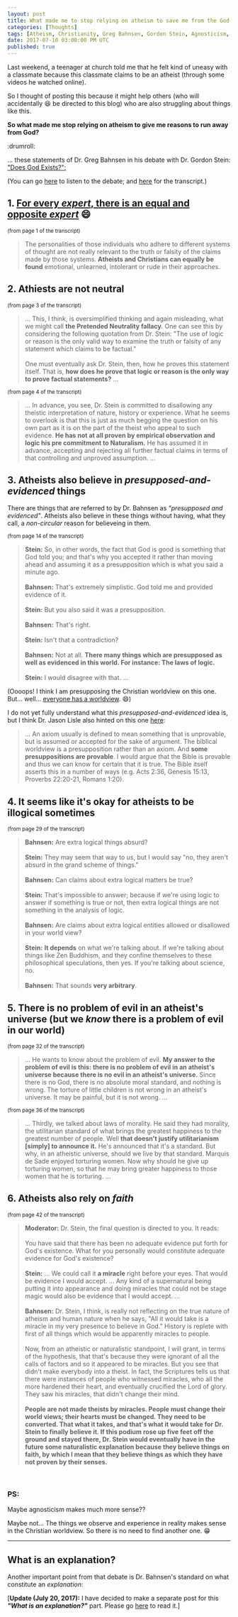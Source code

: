 ```yaml
---
layout: post
title: What made me to stop relying on atheism to save me from the God of Christianity
categories: [Thoughts]
tags: [Atheism, Christianity, Greg Bahnsen, Gordon Stein, Agnosticism, Problem of Evil]
date: 2017-07-10 03:00:00 PM UTC
published: true
---
```


<!-- July 10, 2017 11:00:00 PM Philippine Time -->


Last weekend, a teenager at church told me that he felt kind of uneasy with a classmate because this classmate claims to be an atheist (through some videos he watched online).

So I thought of posting this because it might help others (who will accidentally :laughing: be directed to this blog) who are also struggling about things like this.

<!--
(Also, Scott Hanselman said that we only have about [...] keystorkes before we die. I think I'm going to save a few keystrokes if I put this here in my blog.)
-->

**So what made me stop relying on atheism to give me reasons to run away from God?**

:drumroll:

<!--more-->

... these statements of Dr. Greg Bahnsen in his debate with Dr. Gordon Stein: ["Does God Exists?":](https://presupp101.wordpress.com/2012/07/14/how-to-use-the-trandscendental-argument-for-the-existence-of-god/)

(You can go [here](https://www.youtube.com/watch?v=ZLZdOGCE5KQ) to listen to the debate; and [here](https://presupp101.files.wordpress.com/2012/07/apol_bahnsen_stein_debate_transcript.pdf) for the transcript.)


## 1. [For every _expert_, there is an equal and opposite _expert_](http://self.gutenberg.org/articles/eng/Clarke%27s_three_laws) :smile:

<small>(from page 1 of the transcript)</small>

> The personalities of those individuals who adhere to different systems of thought are not
really relevant to the truth or falsity of the claims made by those systems. **Atheists and Christians can equally be found** emotional, unlearned, intolerant or rude in their approaches.

<!--
<small>(from page 22 of the transcript)</small>

> ... However, we still hear him saying that laws of logic are a
matter of consensus and are just this way. That is to say, "I don't have to prove that the laws
of logic exist or that they are justified. **It's just this way.**"
<br /><br />
> Now friends, how would you like it if I would have conducted the debate in that fashion
this evening? God exists because **it's just that way.** You just can't avoid it. You see, that's not
debate, that's not argument, and it's not rational. And therefore, we have, interestingly, an illustration in our very debate tonight that atheists cannot sustain a rational approach to this
question.
-->


## 2. Athiests are not neutral

<small>(from page 3 of the transcript)</small>

> ... This, I think, is oversimplified thinking and again misleading, what we might call **the
Pretended Neutrality fallacy**. One can see this by considering the following quotation from Dr.
Stein: "The use of logic or reason is the only valid way to examine the truth or falsity of any
statement which claims to be factual."
<br /><br />
> One must eventually ask Dr. Stein, then, how he proves this statement itself. That is,
**how does he prove that logic or reason is the only way to prove factual statements?** ...

<small>(from page 4 of the transcript)</small>

> ... In advance, you see, Dr. Stein is committed to disallowing any theistic interpretation of
nature, history or experience. What he seems to overlook is that this is just as much begging
the question on his own part as it is on the part of the theist who appeal to such evidence.
**He has not at all proven by empirical observation and logic his pre commitment to Naturalism.** He has assumed it in advance, accepting and rejecting all further factual claims in
terms of that controlling and unproved assumption. ...



## 3. Atheists also believe in _presupposed-and-evidenced_ things 

There are things that are referred to by Dr. Bahnsen as _"presupposed and evidenced"_. Atheists also believe in these things without having, what they call, a _non-circular_ reason for believeing in them.

<small>(from page 14 of the transcript)</small>

> **Stein:** So, in other words, the fact that God is good is something that God told you;
and that's why you accepted it rather than moving ahead and assuming it as a
presupposition which is what you said a minute ago.
<br /><br />
> **Bahnsen:** That's extremely simplistic. God told me and provided evidence of it.
<br /><br />
> **Stein:** But you also said it was a presupposition.
<br /><br />
> **Bahnsen:** That's right.
<br /><br />
> **Stein:** Isn't that a contradiction?
<br /><br />
> **Bahnsen:** Not at all. **There many things which are presupposed as well as evidenced in this world. For instance: The laws of logic.** 
<br /><br />
> **Stein:** I would disagree with that. ...

(Oooops! I think I am presupposing the Christian worldview on this one. But... well... [everyone has a worldview](http://www.jasonlisle.com/2013/09/06/are-you-epistemologically-self-conscious/). :smile:)

I do not yet fully understand what this _presupposed-and-evidenced_ idea is, but I think Dr. Jason Lisle also hinted on this one [here](/2017/04/27/dr-jason-lisle-facebook-post-on-induction/):

> ... An axiom usually is defined to mean something that is unprovable, but is assumed or accepted for the sake of argument. The biblical worldview is a presupposition rather than an axiom. And **some presuppositions are provable**. I would argue that the Bible is provable and thus we can know for certain that it is true. The Bible itself asserts this in a number of ways (e.g. Acts 2:36, Genesis 15:13, Proverbs 22:20-21, Romans 1:20).


<!--
<small>(from page 28 of the transcript)</small>

> ...
<br /><br />
> **Bahnsen:** Well, physicists have their [own] presuppositions by which they exclude contrary
evidence, too... In other words, you haven't experienced all the electrons, but you
would generalize that all the electrons under certain conditions repel each other.
<br /><br />
> **Stein:** Just statistically, on the basis of past observation.
<br /><br />
> **Bahnsen:** But we don't know that it's going to be that way ten minutes after this debate
then.
<br /><br />
> **Stein:** But we see no evidence that things have switched around, do we?
<br /><br />
> **Bahnsen:** Do you accept the Zen Buddhist logic that allows for koans, the different kind of
logic that you referred to which is used by Zen Buddhists?
<br /><br />
> **Stein:** I'd use the word "extra logical"; it's outside the normal kinds of logic. It's not
necessarily a different kind of logic, but it's just non logical - accepted in place of
logic.
-->



## 4. It seems like it's okay for atheists to be illogical sometimes

<small>(from page 29 of the transcript)</small>

> **Bahnsen:** Are extra logical things absurd?
<br /><br />
> **Stein:** They may seem that way to us, but I would say "no, they aren't absurd in the
grand scheme of things."
<br /><br />
> **Bahnsen:** Can claims about extra logical matters be true?
<br /><br />
> **Stein:** That's impossible to answer; because if we're using logic to answer if something
is true or not, then extra logical things are not something in the analysis of logic.
<br /><br />
> **Bahnsen:** Are claims about extra logical entities allowed or disallowed in your world view?
<br /><br />
> **Stein:** **It depends** on what we're talking about. If we're talking about things like Zen
Buddhism, and they confine themselves to these philosophical speculations, then
yes. If you're talking about science, no.
<br /><br />
> **Bahnsen:** That sounds **very arbitrary**.



## 5. There is no problem of evil in an atheist's universe (but we _know_ there is a problem of evil in our world)

<small>(from page 32 of the transcript)</small>

> ... He wants to know about the problem of evil. **My answer to the problem of evil is this: there is no problem of evil in an atheist's universe because there is no evil in an atheist's universe.** Since there is no God, there is no absolute moral standard, and nothing is wrong.
The torture of little children is not wrong in an atheist's universe. It may be painful, but it is
not wrong. ...

<small>(from page 36 of the transcript)</small>

> ... Thirdly, we talked about laws of morality. He said they had morality, the utilitarian
standard of what brings the greatest happiness to the greatest number of people. Well **that doesn't justify utilitarianism [simply] to announce it.** He's announced that it's a standard. But
why, in an atheistic universe, should we live by that standard. Marquis de Sade enjoyed
torturing women. Now why should he give up torturing women, so that he may bring
greater happiness to those women that he is torturing. ...



## 6. Atheists also rely on _faith_

<small>(from page 42 of the transcript)</small>

> **Moderator:** Dr. Stein, the final question is directed to you. It reads:
<br /><br />
You have said that there has been no adequate evidence put forth for God's existence.
What for you personally would constitute adequate evidence for God's existence?
<br /><br />
> **Stein:** ... We could call it **a miracle** right before your eyes. That would be evidence I would accept. ... Any kind of a supernatural being putting it into appearance and doing miracles that
could not be stage magic would also be evidence that I would accept. ...
<br /><br />
> **Bahnsen:** Dr. Stein, I think, is really not reflecting on the true nature of atheism and human
nature when he says, "All it would take is a miracle in my very presence to
believe in God." History is replete with first of all things which would be
apparently miracles to people.
<br /><br />
Now, from an atheistic or naturalistic standpoint, I will grant, in terms of the hypothesis,
that that's because they were ignorant of all the calls of factors and so it appeared to be
miracles. But you see that didn't make everybody into a theist. In fact, the Scriptures tells us
that there were instances of people who witnessed miracles, who all the more hardened their
heart, and eventually crucified the Lord of glory. They saw his miracles, that didn't change
their mind.
<br /><br />
**People are not made theists by miracles. People must change their world views; their hearts must be changed. They need to be converted. That what it takes, and that's what it would take for Dr. Stein to finally believe it. If this podium rose up five feet off the ground and stayed there, Dr. Stein would eventually have in the future some naturalistic explanation because they believe things on faith, by which I mean that they believe things as which they have not proven by their senses.**




<br />

### PS:

Maybe agnosticism makes much more sense??

Maybe not... The things we observe and experience in reality makes sense in the Christian worldview. So there is no need to find another one. :grin:

<!--And, besides, agnosticism says something like "we cannot know anything for sure", right? So in an agnostic universe, there is a possiblitily that the statement _"we **cannot** know anything for sure"_ is **false**. So there is this possiblity that we **can** know some things for sure!! Now, what if the Christian worldview is one of those things that we can know for sure to be **true**?-->


<hr />


## What is an **explanation**?

Another important point from that debate is Dr. Bahnsen's standard on what constitute an _explanation_:

[**Update (July 20, 2017):** I have decided to make a separate post for this **_"What is an explanation?"_** part. Please go [here](http://127.0.0.1:4000/2017/07/20/what-is-an-explanation/) to read it.]

<!--
(If this **_explanation_** thing is already formalized somewhere, please point to me where :smile:)
-->
